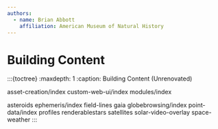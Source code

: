 ```yaml
---
authors:
  - name: Brian Abbott
    affiliation: American Museum of Natural History
---
```



# Building Content





:::{toctree}
:maxdepth: 1
:caption: Building Content (Unrenovated)

asset-creation/index
custom-web-ui/index
modules/index

asteroids
ephemeris/index
field-lines
gaia
globebrowsing/index
point-data/index
profiles
renderablestars
satellites
solar-video-overlay
space-weather
:::
